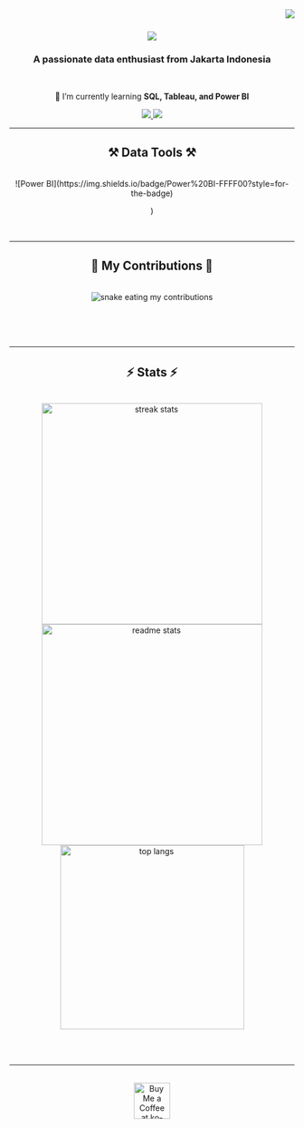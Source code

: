 <img align="right" src="https://visitor-badge.laobi.icu/badge?page_id=sarahmuthia.sarahmuthia" />

<h1 align="center">
    <img src="https://readme-typing-svg.herokuapp.com/?font=Righteous&size=35&center=true&vCenter=true&width=500&height=70&duration=4000&lines=Hi+There!+👋;+I'm+Sarah+Muthia!;" />
</h1>

<h3 align="center">A passionate data enthusiast from Jakarta Indonesia</h3>

<br/>

<div align="center">
 
 🌱 I’m currently learning **SQL, Tableau, and Power BI**

 </div>
 
<div align="center"> 
  <a href="mailto:sarahanggraini02@gmail.com">
    <img src="https://skillicons.dev/icons?i=gmail" />
  </a>
  <a href="https://linkedin.com/in/sarah-muthia-rahma-anggraini" target="_blank">
    <img src="https://skillicons.dev/icons?i=linkedin" />
  </a>
</div>

 <hr/>
 
<h2 align="center">⚒️ Data Tools ⚒️</h2>
<br/>
<div align="center">
    ![Power BI](https://img.shields.io/badge/Power%20BI-FFFF00?style=for-the-badge)

)
</div>

<br/>
<hr/>

<div align="center">
  <h2>🐍 My Contributions 🐍</h2>
  <br>
  <img alt="snake eating my contributions" src="https://raw.githubusercontent.com/sarahmuthia/sarahmuthia/output/github-contribution-grid-snake.svg" />
  
  <br/><br/><br/>
</div>

<hr/>

<h2 align="center">⚡ Stats ⚡</h2>
<br>
<div align=center>
  <img width=390 src="https://github-readme-streak-stats-salesp07.vercel.app/?user=salesp07&count_private=true&theme=react&border_radius=10" alt="streak stats"/>
  <img width=390 src="https://github-readme-stats-salesp07.vercel.app/api?username=salesp07&count_private=true&show_icons=true&theme=react&rank_icon=github&border_radius=10" alt="readme stats" />
  <br/>
  <img width=325 align="center" src="https://github-readme-stats-salesp07.vercel.app/api/top-langs/?username=salesp07&hide=HTML&langs_count=8&layout=compact&theme=react&border_radius=10&size_weight=0.5&count_weight=0.5&exclude_repo=github-readme-stats" alt="top langs" />
</div>

<br/><br/>

<hr/>

<br/>

<div align="center">
<a href='https://ko-fi.com/V7V4RAK9C' target='_blank'><img height='64' style='border:0px;height:64px;' src='https://storage.ko-fi.com/cdn/kofi1.png?v=3' border='0' alt='Buy Me a Coffee at ko-fi.com' /></a>
</div>

<br/>

